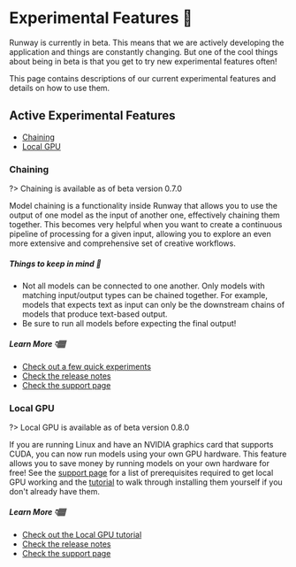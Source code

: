 # Experimental Features 🧪

Runway is currently in beta. This means that we are actively developing the application and things are constantly changing. But one of the cool things about being in beta is that you get to try new experimental features often!

This page contains descriptions of our current experimental features and details on how to use them.

## Active Experimental Features

- [Chaining](#chaining)
- [Local GPU](#local-gpu)

### Chaining

?> Chaining is available as of beta version 0.7.0

Model chaining is a functionality inside Runway that allows you to use the output of one model as the input of another one, effectively chaining them together. This becomes very helpful when you want to create a continuous pipeline of processing for a given input, allowing you to explore an even more extensive and comprehensive set of creative workflows.

##### Things to keep in mind 🧠

- Not all models can be connected to one another. Only models with matching input/output types can be chained together. For example, models that expects text as input can only be the downstream chains of models that produce text-based output.
- Be sure to run all models before expecting the final output!

##### Learn More 👇🏽

- [Check out a few quick experiments](https://docs.runwayml.com/#/how-to/chaining-models-together)
- [Check the release notes](https://runwayml.com/release-notes)
- [Check the support page](https://support.runwayml.com/en/articles/3140662-understanding-how-chaining-works)

### Local GPU

?> Local GPU is available as of beta version 0.8.0

If you are running Linux and have an NVIDIA graphics card that supports CUDA, you can now run models using your own GPU hardware. This feature allows you to save money by running models on your own hardware for free! See the [support page](#) for a list of prerequisites required to get local GPU working and the [tutorial](https://docs.runwayml.com/#/how-to/local-gpu) to walk through installing them yourself if you don't already have them.

##### Learn More 👇🏽

- [Check out the Local GPU tutorial](https://docs.runwayml.com/#/how-to/local-gpu)
- [Check the release notes](https://runwayml.com/release-notes)
- [Check the support page](#)
